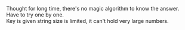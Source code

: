 Thought for long time, there's no magic algorithm to know the answer.\
Have to try one by one.\
Key is given string size is limited, it can't hold very large numbers.